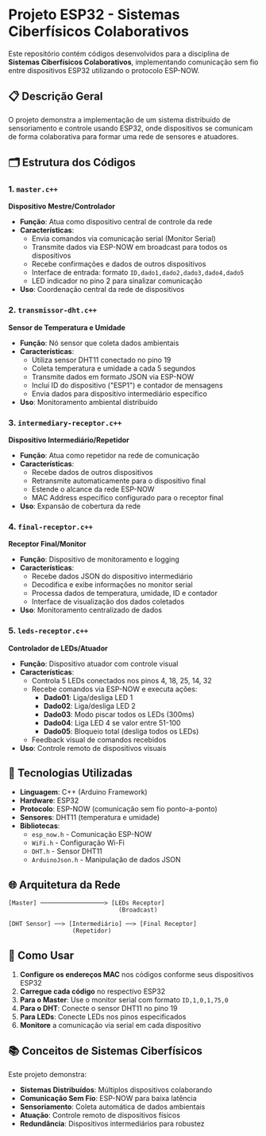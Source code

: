 # Projeto ESP32 - Sistemas Ciberfísicos Colaborativos

Este repositório contém códigos desenvolvidos para a disciplina de **Sistemas Ciberfísicos Colaborativos**, implementando comunicação sem fio entre dispositivos ESP32 utilizando o protocolo ESP-NOW.

## 📋 Descrição Geral

O projeto demonstra a implementação de um sistema distribuído de sensoriamento e controle usando ESP32, onde dispositivos se comunicam de forma colaborativa para formar uma rede de sensores e atuadores.

## 🗂️ Estrutura dos Códigos

### 1. `master.c++`

**Dispositivo Mestre/Controlador**

- **Função**: Atua como dispositivo central de controle da rede
- **Características**:
  - Envia comandos via comunicação serial (Monitor Serial)
  - Transmite dados via ESP-NOW em broadcast para todos os dispositivos
  - Recebe confirmações e dados de outros dispositivos
  - Interface de entrada: formato `ID,dado1,dado2,dado3,dado4,dado5`
  - LED indicador no pino 2 para sinalizar comunicação
- **Uso**: Coordenação central da rede de dispositivos

### 2. `transmissor-dht.c++`

**Sensor de Temperatura e Umidade**

- **Função**: Nó sensor que coleta dados ambientais
- **Características**:
  - Utiliza sensor DHT11 conectado no pino 19
  - Coleta temperatura e umidade a cada 5 segundos
  - Transmite dados em formato JSON via ESP-NOW
  - Inclui ID do dispositivo ("ESP1") e contador de mensagens
  - Envia dados para dispositivo intermediário específico
- **Uso**: Monitoramento ambiental distribuído

### 3. `intermediary-receptor.c++`

**Dispositivo Intermediário/Repetidor**

- **Função**: Atua como repetidor na rede de comunicação
- **Características**:
  - Recebe dados de outros dispositivos
  - Retransmite automaticamente para o dispositivo final
  - Estende o alcance da rede ESP-NOW
  - MAC Address específico configurado para o receptor final
- **Uso**: Expansão de cobertura da rede

### 4. `final-receptor.c++`

**Receptor Final/Monitor**

- **Função**: Dispositivo de monitoramento e logging
- **Características**:
  - Recebe dados JSON do dispositivo intermediário
  - Decodifica e exibe informações no monitor serial
  - Processa dados de temperatura, umidade, ID e contador
  - Interface de visualização dos dados coletados
- **Uso**: Monitoramento centralizado de dados

### 5. `leds-receptor.c++`

**Controlador de LEDs/Atuador**

- **Função**: Dispositivo atuador com controle visual
- **Características**:
  - Controla 5 LEDs conectados nos pinos 4, 18, 25, 14, 32
  - Recebe comandos via ESP-NOW e executa ações:
    - **Dado01**: Liga/desliga LED 1
    - **Dado02**: Liga/desliga LED 2
    - **Dado03**: Modo piscar todos os LEDs (300ms)
    - **Dado04**: Liga LED 4 se valor entre 51-100
    - **Dado05**: Bloqueio total (desliga todos os LEDs)
  - Feedback visual de comandos recebidos
- **Uso**: Controle remoto de dispositivos visuais

## 🔧 Tecnologias Utilizadas

- **Linguagem**: C++ (Arduino Framework)
- **Hardware**: ESP32
- **Protocolo**: ESP-NOW (comunicação sem fio ponto-a-ponto)
- **Sensores**: DHT11 (temperatura e umidade)
- **Bibliotecas**:
  - `esp_now.h` - Comunicação ESP-NOW
  - `WiFi.h` - Configuração Wi-Fi
  - `DHT.h` - Sensor DHT11
  - `ArduinoJson.h` - Manipulação de dados JSON

## 🌐 Arquitetura da Rede

```
[Master] ──────────────────> [LEDs Receptor]
                               (Broadcast)

[DHT Sensor] ──> [Intermediário] ──> [Final Receptor]
                  (Repetidor)
```

## 🚀 Como Usar

1. **Configure os endereços MAC** nos códigos conforme seus dispositivos ESP32
2. **Carregue cada código** no respectivo ESP32
3. **Para o Master**: Use o monitor serial com formato `ID,1,0,1,75,0`
4. **Para o DHT**: Conecte o sensor DHT11 no pino 19
5. **Para LEDs**: Conecte LEDs nos pinos especificados
6. **Monitore** a comunicação via serial em cada dispositivo

## 📚 Conceitos de Sistemas Ciberfísicos

Este projeto demonstra:

- **Sistemas Distribuídos**: Múltiplos dispositivos colaborando
- **Comunicação Sem Fio**: ESP-NOW para baixa latência
- **Sensoriamento**: Coleta automática de dados ambientais
- **Atuação**: Controle remoto de dispositivos físicos
- **Redundância**: Dispositivos intermediários para robustez
